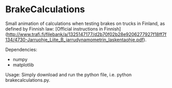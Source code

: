 # BrakeCalculations
Small animation of calculations when testing brakes on trucks in Finland, as defined by Finnish law: [Official instructions in Finnish] (http://www.trafi.fi/filebank/a/1325147177/d2b70f02b28e9206277927f18ff7f134/4730-Jarruohje_Liite_B_jarrudynamometrin_laskentaohje.pdf). 

Dependencies:
- numpy
- matplotlib 

Usage:
Simply download and run the python file, i.e. python brakecalculations.py.
